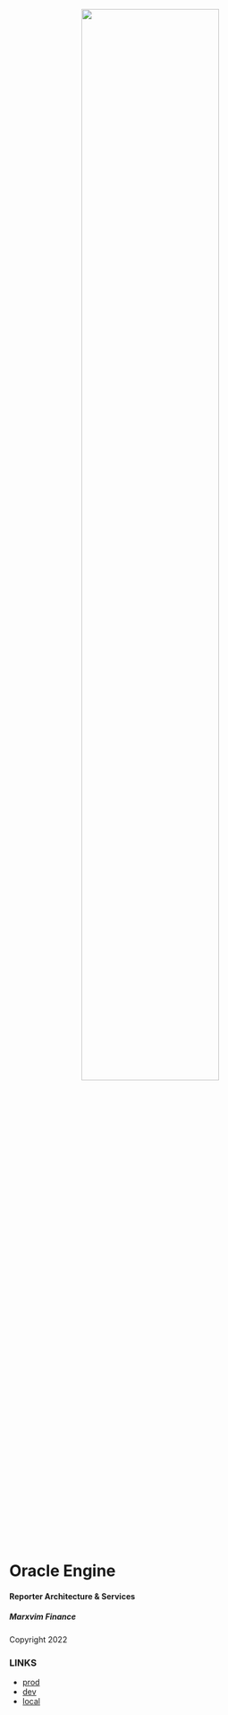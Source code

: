 <p align="center" width="100%">
    <img width="70%" src="https://media.giphy.com/media/HZGgKm3w5k7xeKVU2l/giphy.gif">
</p>

# Oracle Engine
#### Reporter Architecture & Services
##### Marxvim Finance
 Copyright 2022
 
### LINKS
- [prod](http://marxvimras.heroku.com/marxvim/stockBot/1.0.0/swagger-ui/index.html?configUrl=/marxvim/stockBot/1.0.0/v3/api-docs/swagger-config#/)
- [dev](http://34.123.149.119:8080/marxvim/stockBot/1.0.0/trades/)
- [local](http://localhost:8080/marxvim/stockBot/1.0.0/)

